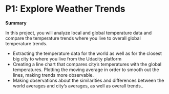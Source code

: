# P1: Explore Weather Trends

**Summary**

In this project, you will analyze local and global temperature data and compare the temperature trends where you live to overall global temperature trends.

- Extracting the temperature data for the world as well as for the closest big city to where you live from the Udacity platform
- Creating a line chart that compares city’s temperatures with the global temperatures. Plotting the moving average in order to smooth out the lines, making trends more observable.
- Making observations about the similarities and differences between the world averages and city’s averages, as well as overall trends.. 